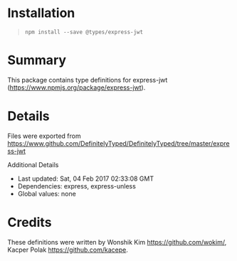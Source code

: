 # Installation
> `npm install --save @types/express-jwt`

# Summary
This package contains type definitions for express-jwt (https://www.npmjs.org/package/express-jwt).

# Details
Files were exported from https://www.github.com/DefinitelyTyped/DefinitelyTyped/tree/master/express-jwt

Additional Details
 * Last updated: Sat, 04 Feb 2017 02:33:08 GMT
 * Dependencies: express, express-unless
 * Global values: none

# Credits
These definitions were written by Wonshik Kim <https://github.com/wokim/>, Kacper Polak <https://github.com/kacepe>.
